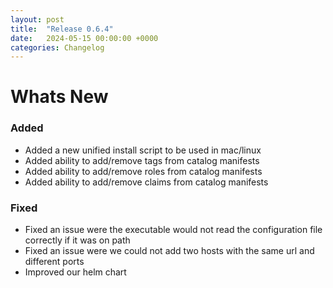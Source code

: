 ```yaml
---
layout: post
title:  "Release 0.6.4"
date:   2024-05-15 00:00:00 +0000
categories: Changelog
---
```


# Whats New

### Added

- Added a new unified install script to be used  in mac/linux
- Added ability to add/remove tags from catalog manifests
- Added ability to add/remove roles from catalog manifests
- Added ability to add/remove claims from catalog manifests

### Fixed

- Fixed an issue were the executable would not read the configuration file
  correctly if it was on path
- Fixed an issue were we could not add two hosts with the same url and different
  ports
- Improved our helm chart
